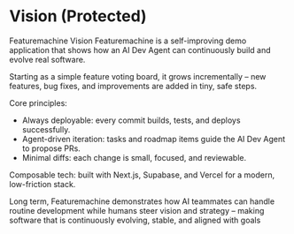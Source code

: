 # Vision (Protected)

Featuremachine Vision
Featuremachine is a self-improving demo application that shows how an AI Dev Agent can continuously build and evolve real software.

Starting as a simple feature voting board, it grows incrementally – new features, bug fixes, and improvements are added in tiny, safe steps.

Core principles:
- Always deployable: every commit builds, tests, and deploys successfully.
- Agent-driven iteration: tasks and roadmap items guide the AI Dev Agent to propose PRs.
- Minimal diffs: each change is small, focused, and reviewable.

Composable tech: built with Next.js, Supabase, and Vercel for a modern, low-friction stack.

Long term, Featuremachine demonstrates how AI teammates can handle routine development while humans steer vision and strategy – making software that is continuously evolving, stable, and aligned with goals
